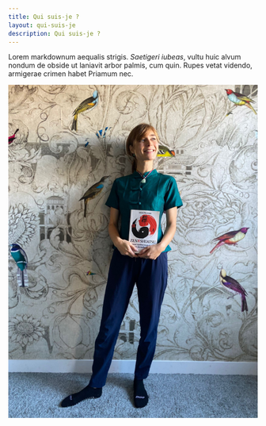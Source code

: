 ```yaml
---
title: Qui suis-je ?
layout: qui-suis-je
description: Qui suis-je ?
---
```


Lorem markdownum aequalis strigis. _Saetigeri iubeas_, vultu huic alvum nondum
de obside ut laniavit arbor palmis, cum quin. Rupes vetat videndo, armigerae
crimen habet Priamum nec.

![Jade](/images/jade.jpg)